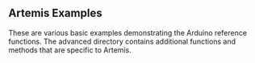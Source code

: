 ## Artemis Examples

These are various basic examples demonstrating the Arduino reference functions. The advanced directory contains additional functions and methods that are specific to Artemis.